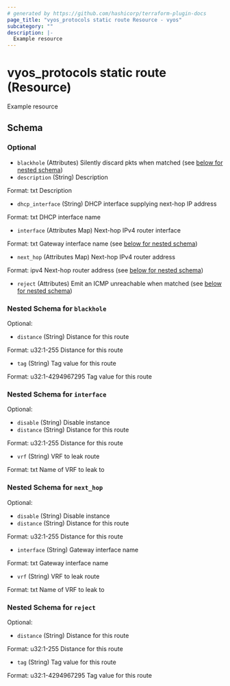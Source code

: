 ```yaml
---
# generated by https://github.com/hashicorp/terraform-plugin-docs
page_title: "vyos_protocols static route Resource - vyos"
subcategory: ""
description: |-
  Example resource
---
```


# vyos_protocols static route (Resource)

Example resource



<!-- schema generated by tfplugindocs -->
## Schema

### Optional

- `blackhole` (Attributes) Silently discard pkts when matched (see [below for nested schema](#nestedatt--blackhole))
- `description` (String) Description

Format: txt
Description
- `dhcp_interface` (String) DHCP interface supplying next-hop IP address

Format: txt
DHCP interface name
- `interface` (Attributes Map) Next-hop IPv4 router interface

Format: txt
Gateway interface name (see [below for nested schema](#nestedatt--interface))
- `next_hop` (Attributes Map) Next-hop IPv4 router address

Format: ipv4
Next-hop router address (see [below for nested schema](#nestedatt--next_hop))
- `reject` (Attributes) Emit an ICMP unreachable when matched (see [below for nested schema](#nestedatt--reject))

<a id="nestedatt--blackhole"></a>
### Nested Schema for `blackhole`

Optional:

- `distance` (String) Distance for this route

Format: u32:1-255
Distance for this route
- `tag` (String) Tag value for this route

Format: u32:1-4294967295
Tag value for this route


<a id="nestedatt--interface"></a>
### Nested Schema for `interface`

Optional:

- `disable` (String) Disable instance
- `distance` (String) Distance for this route

Format: u32:1-255
Distance for this route
- `vrf` (String) VRF to leak route

Format: txt
Name of VRF to leak to


<a id="nestedatt--next_hop"></a>
### Nested Schema for `next_hop`

Optional:

- `disable` (String) Disable instance
- `distance` (String) Distance for this route

Format: u32:1-255
Distance for this route
- `interface` (String) Gateway interface name

Format: txt
Gateway interface name
- `vrf` (String) VRF to leak route

Format: txt
Name of VRF to leak to


<a id="nestedatt--reject"></a>
### Nested Schema for `reject`

Optional:

- `distance` (String) Distance for this route

Format: u32:1-255
Distance for this route
- `tag` (String) Tag value for this route

Format: u32:1-4294967295
Tag value for this route
